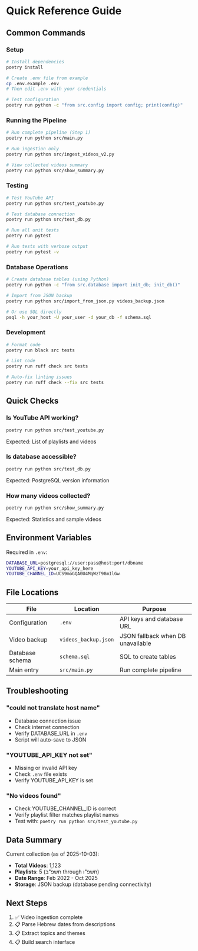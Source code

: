 # Quick Reference Guide

## Common Commands

### Setup
```bash
# Install dependencies
poetry install

# Create .env file from example
cp .env.example .env
# Then edit .env with your credentials

# Test configuration
poetry run python -c "from src.config import config; print(config)"
```

### Running the Pipeline

```bash
# Run complete pipeline (Step 1)
poetry run python src/main.py

# Run ingestion only
poetry run python src/ingest_videos_v2.py

# View collected videos summary
poetry run python src/show_summary.py
```

### Testing

```bash
# Test YouTube API
poetry run python src/test_youtube.py

# Test database connection
poetry run python src/test_db.py

# Run all unit tests
poetry run pytest

# Run tests with verbose output
poetry run pytest -v
```

### Database Operations

```bash
# Create database tables (using Python)
poetry run python -c "from src.database import init_db; init_db()"

# Import from JSON backup
poetry run python src/import_from_json.py videos_backup.json

# Or use SQL directly
psql -h your_host -U your_user -d your_db -f schema.sql
```

### Development

```bash
# Format code
poetry run black src tests

# Lint code
poetry run ruff check src tests

# Auto-fix linting issues
poetry run ruff check --fix src tests
```

## Quick Checks

### Is YouTube API working?
```bash
poetry run python src/test_youtube.py
```
Expected: List of playlists and videos

### Is database accessible?
```bash
poetry run python src/test_db.py
```
Expected: PostgreSQL version information

### How many videos collected?
```bash
poetry run python src/show_summary.py
```
Expected: Statistics and sample videos

## Environment Variables

Required in `.env`:
```bash
DATABASE_URL=postgresql://user:pass@host:port/dbname
YOUTUBE_API_KEY=your_api_key_here
YOUTUBE_CHANNEL_ID=UCS9moGQA0U4MqWzT98mIlGw
```

## File Locations

| File | Location | Purpose |
|------|----------|---------|
| Configuration | `.env` | API keys and database URL |
| Video backup | `videos_backup.json` | JSON fallback when DB unavailable |
| Database schema | `schema.sql` | SQL to create tables |
| Main entry | `src/main.py` | Run complete pipeline |

## Troubleshooting

### "could not translate host name"
- Database connection issue
- Check internet connection
- Verify DATABASE_URL in `.env`
- Script will auto-save to JSON

### "YOUTUBE_API_KEY not set"
- Missing or invalid API key
- Check `.env` file exists
- Verify YOUTUBE_API_KEY is set

### "No videos found"
- Check YOUTUBE_CHANNEL_ID is correct
- Verify playlist filter matches playlist names
- Test with: `poetry run python src/test_youtube.py`

## Data Summary

Current collection (as of 2025-10-03):
- **Total Videos**: 1,123
- **Playlists**: 5 (תשפ"ב through תשפ"ו)
- **Date Range**: Feb 2022 - Oct 2025
- **Storage**: JSON backup (database pending connectivity)

## Next Steps

1. ✅ Video ingestion complete
2. 📋 Parse Hebrew dates from descriptions
3. 📋 Extract topics and themes
4. 📋 Build search interface

